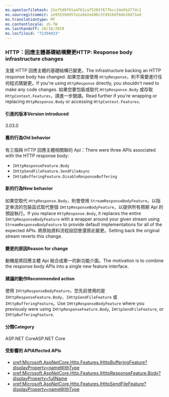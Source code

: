 ```yaml
---
ms.openlocfilehash: 22ef5d0f91a4f61ca75203f677bcc14e91d77dc1
ms.sourcegitcommit: 2e95559d957a1a942e490c5fd916df04b39d73a9
ms.translationtype: MT
ms.contentlocale: zh-TW
ms.lasthandoff: 10/16/2019
ms.locfileid: "72394033"
---
```

### <a name="http-response-body-infrastructure-changes"></a><span data-ttu-id="a5edb-101">HTTP：回應主體基礎結構變更</span><span class="sxs-lookup"><span data-stu-id="a5edb-101">HTTP: Response body infrastructure changes</span></span>

<span data-ttu-id="a5edb-102">支援 HTTP 回應主體的基礎結構已變更。</span><span class="sxs-lookup"><span data-stu-id="a5edb-102">The infrastructure backing an HTTP response body has changed.</span></span> <span data-ttu-id="a5edb-103">如果您直接使用 `HttpResponse`，則不需要進行任何程式碼變更。</span><span class="sxs-lookup"><span data-stu-id="a5edb-103">If you're using `HttpResponse` directly, you shouldn't need to make any code changes.</span></span> <span data-ttu-id="a5edb-104">如果您要包裝或取代 `HttpResponse.Body` 或存取 `HttpContext.Features`，請進一步閱讀。</span><span class="sxs-lookup"><span data-stu-id="a5edb-104">Read further if you're wrapping or replacing `HttpResponse.Body` or accessing `HttpContext.Features`.</span></span>

#### <a name="version-introduced"></a><span data-ttu-id="a5edb-105">引進的版本</span><span class="sxs-lookup"><span data-stu-id="a5edb-105">Version introduced</span></span>

<span data-ttu-id="a5edb-106">3.0</span><span class="sxs-lookup"><span data-stu-id="a5edb-106">3.0</span></span>

#### <a name="old-behavior"></a><span data-ttu-id="a5edb-107">舊的行為</span><span class="sxs-lookup"><span data-stu-id="a5edb-107">Old behavior</span></span>

<span data-ttu-id="a5edb-108">有三個與 HTTP 回應主體相關聯的 Api：</span><span class="sxs-lookup"><span data-stu-id="a5edb-108">There were three APIs associated with the HTTP response body:</span></span>

- `IHttpResponseFeature.Body`
- `IHttpSendFileFeature.SendFileAsync`
- `IHttpBufferingFeature.DisableResponseBuffering`

#### <a name="new-behavior"></a><span data-ttu-id="a5edb-109">新的行為</span><span class="sxs-lookup"><span data-stu-id="a5edb-109">New behavior</span></span>

<span data-ttu-id="a5edb-110">如果您取代 `HttpResponse.Body`，則會使用 `StreamResponseBodyFeature`，以指定串流的包裝函式取代整個 `IHttpResponseBodyFeature`，以提供所有預期 Api 的預設執行。</span><span class="sxs-lookup"><span data-stu-id="a5edb-110">If you replace `HttpResponse.Body`, it replaces the entire `IHttpResponseBodyFeature` with a wrapper around your given stream using `StreamResponseBodyFeature` to provide default implementations for all of the expected APIs.</span></span> <span data-ttu-id="a5edb-111">將原始資料流程設回會還原此變更。</span><span class="sxs-lookup"><span data-stu-id="a5edb-111">Setting back the original stream reverts this change.</span></span>

#### <a name="reason-for-change"></a><span data-ttu-id="a5edb-112">變更的原因</span><span class="sxs-lookup"><span data-stu-id="a5edb-112">Reason for change</span></span>

<span data-ttu-id="a5edb-113">動機是將回應主體 Api 結合成單一的新功能介面。</span><span class="sxs-lookup"><span data-stu-id="a5edb-113">The motivation is to combine the response body APIs into a single new feature interface.</span></span>

#### <a name="recommended-action"></a><span data-ttu-id="a5edb-114">建議的動作</span><span class="sxs-lookup"><span data-stu-id="a5edb-114">Recommended action</span></span>

<span data-ttu-id="a5edb-115">使用 `IHttpResponseBodyFeature`，您先前使用的是 `IHttpResponseFeature.Body`、`IHttpSendFileFeature` 或 `IHttpBufferingFeature`。</span><span class="sxs-lookup"><span data-stu-id="a5edb-115">Use `IHttpResponseBodyFeature` where you previously were using `IHttpResponseFeature.Body`, `IHttpSendFileFeature`, or `IHttpBufferingFeature`.</span></span>

#### <a name="category"></a><span data-ttu-id="a5edb-116">分類</span><span class="sxs-lookup"><span data-stu-id="a5edb-116">Category</span></span>

<span data-ttu-id="a5edb-117">ASP.NET Core</span><span class="sxs-lookup"><span data-stu-id="a5edb-117">ASP.NET Core</span></span>

#### <a name="affected-apis"></a><span data-ttu-id="a5edb-118">受影響的 API</span><span class="sxs-lookup"><span data-stu-id="a5edb-118">Affected APIs</span></span>

- <xref:Microsoft.AspNetCore.Http.Features.IHttpBufferingFeature?displayProperty=nameWithType>
- <xref:Microsoft.AspNetCore.Http.Features.IHttpResponseFeature.Body?displayProperty=fullName>
- <xref:Microsoft.AspNetCore.Http.Features.IHttpSendFileFeature?displayProperty=nameWithType>
 
<!-- 

#### Affected APIs

- `T:Microsoft.AspNetCore.Http.Features.IHttpBufferingFeature`
- `P:Microsoft.AspNetCore.Http.Features.IHttpResponseFeature.Body`
- `T:Microsoft.AspNetCore.Http.Features.IHttpSendFileFeature`

-->
